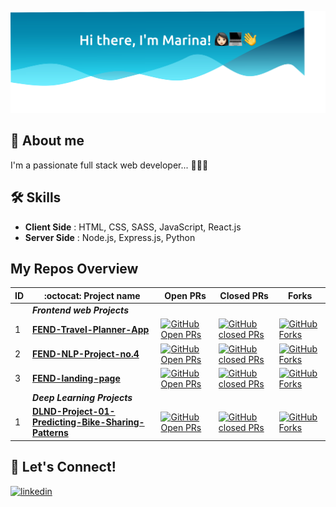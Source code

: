 
![Galaxy header](marina.svg?raw=true "Welcome to Marina's GitHub")


## 🚀 About me 
I'm a passionate full stack web developer... 👩🏻‍💻


## 🛠  Skills

- **Client Side** : HTML, CSS, SASS, JavaScript, React.js
- **Server Side** : Node.js, Express.js, Python


## My Repos Overview
  
| ID |  :octocat: Project name | Open PRs | Closed PRs |Forks | 
| :--- | --- |  --- | --- | --- |
| |  ***Frontend web Projects***   | | | |
| 1 | [**FEND-Travel-Planner-App**](https://github.com/marinakhamis/Travel-Planner-App-FEND) | [![GitHub Open PRs](https://img.shields.io/github/issues-pr-raw/marinakhamis/Travel-Planner-App-FEND?&logo=github)](https://github.com/marinakhamis/Travel-Planner-App-FEND/pulls)   | [![GitHub closed PRs](https://img.shields.io/github/issues-pr-closed-raw/marinakhamis/Travel-Planner-App-FEND?logo=github)](https://github.com/marinakhamis/Travel-Planner-App-FEND/pulls?q=is%3Apr+is%3Aclosed) | [![GitHub Forks](https://img.shields.io/github/forks/marinakhamis/Travel-Planner-App-FEND?style=social)](https://github.com/marinakhamis/Travel-Planner-App-FEND/network/members) | 
| 2 | [**FEND-NLP-Project-no.4**](https://github.com/marinakhamis/NLP-Project-no.4) | [![GitHub Open PRs](https://img.shields.io/github/issues-pr-raw/marinakhamis/NLP-Project-no.4?&logo=github)](https://github.com/marinakhamis/NLP-Project-no.4/pulls) | [![GitHub closed PRs](https://img.shields.io/github/issues-pr-closed-raw/marinakhamis/NLP-Project-no.4?logo=github)](https://github.com/marinakhamis/NLP-Project-no.4/pulls?q=is%3Apr+is%3Aclosed) | [![GitHub Forks](https://img.shields.io/github/forks/marinakhamis/NLP-Project-no.4?style=social)](https://github.com/marinakhamis/NLP-Project-no.4/network/members)  | 
| 3 | [**FEND-landing-page**](https://github.com/marinakhamis/landing-page-improved)  | [![GitHub Open PRs](https://img.shields.io/github/issues-pr-raw/marinakhamis/landing-page-improved?&logo=github)](https://github.com/marinakhamis/landing-page-improved/pulls)  | [![GitHub closed PRs](https://img.shields.io/github/issues-pr-closed-raw/marinakhamis/landing-page-improved?logo=github)](https://github.com/marinakhamis/landing-page-improved/pulls?q=is%3Apr+is%3Aclosed) | [![GitHub Forks](https://img.shields.io/github/forks/marinakhamis/landing-page-improved?style=social)](https://github.com/marinakhamis/landing-page-improved/network/members)  | 
| |  ***Deep Learning Projects***   | | | |
| 1 | [**DLND-Project-01-Predicting-Bike-Sharing-Patterns**](https://github.com/marinakhamis/DLND-Project-01-Predicting-Bike-Sharing-Patterns) | [![GitHub Open PRs](https://img.shields.io/github/issues-pr-raw/marinakhamis/DLND-Project-01-Predicting-Bike-Sharing-Patterns?&logo=github)](https://github.com/marinakhamis/DLND-Project-01-Predicting-Bike-Sharing-Patterns/pulls)   | [![GitHub closed PRs](https://img.shields.io/github/issues-pr-closed-raw/marinakhamis/DLND-Project-01-Predicting-Bike-Sharing-Patterns?logo=github)](https://github.com/marinakhamis/DLND-Project-01-Predicting-Bike-Sharing-Patterns/pulls?q=is%3Apr+is%3Aclosed) | [![GitHub Forks](https://img.shields.io/github/forks/marinakhamis/DLND-Project-01-Predicting-Bike-Sharing-Patterns?style=social)](https://github.com/marinakhamis/Travel-Planner-App-FEND/network/members) | 




  
## 🔗 Let's Connect!

[![linkedin](https://img.shields.io/badge/linkedin-0A66C2?style=for-the-badge&logo=linkedin&logoColor=white)](https://www.linkedin.com/in/marina-khamis-140941165/)


